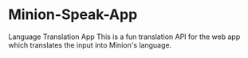 # Minion-Speak-App

Language Translation App
This is a fun translation API for the web app which translates the input into Minion's language.



